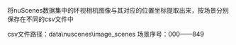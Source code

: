 将nuScenes数据集中的环视相机图像与其对应的位置坐标提取出来，按场景分别保存在不同的csv文件中

csv文件路径：data\nuscenes\image_scenes
场景序号：000——849